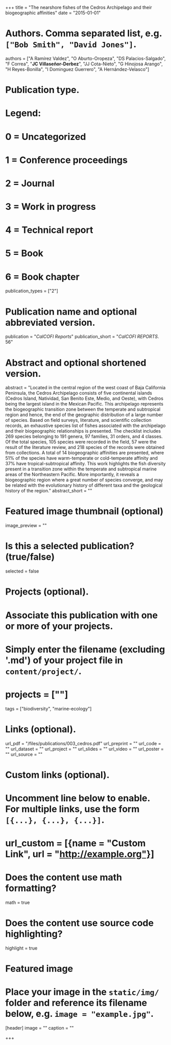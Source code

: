 +++
title = "The nearshore fishes of the Cedros Archipelago and their biogeographic affinities"
date = "2015-01-01"

# Authors. Comma separated list, e.g. `["Bob Smith", "David Jones"]`.
authors = ["A Ramírez Valdez", "O Aburto-Oropeza", "DS Palacios-Salgado", "F Correa", "**JC Villaseñor-Derbez**", "JJ Cota-Nieto", "G Hinojosa Arango", "H Reyes-Bonilla", "I Dominguez Guerrero", "A Hernández-Velasco"]

# Publication type.
# Legend:
# 0 = Uncategorized
# 1 = Conference proceedings
# 2 = Journal
# 3 = Work in progress
# 4 = Technical report
# 5 = Book
# 6 = Book chapter
publication_types = ["2"]

# Publication name and optional abbreviated version.
publication = "*CalCOFI Reports*"
publication_short = "*CalCOFI REPORTS*. 56"

# Abstract and optional shortened version.
abstract = "Located in the central region of the west coast of Baja California Peninsula, the Cedros Archipelago consists of five continental islands (Cedros Island, Natividad, San Benito Este, Medio, and Oeste), with Cedros being the largest island in the Mexican Pacific. This archipelago represents the biogeographic transition zone between the temperate and subtropical region and hence, the end of the geographic distribution of a large number of species. Based on field surveys, literature, and scientific collection records, an exhaustive species list of fishes associated with the archipelago and their biogeographic relationships is presented. The checklist includes 269 species belonging to 191 genera, 97 families, 31 orders, and 4 classes. Of the total species, 105 species were recorded in the field, 57 were the result of the literature review, and 218 species of the records were obtained from collections. A total of 14 biogeographic affinities are presented, where 51% of the species have warm-temperate or cold-temperate affinity and 37% have tropical-subtropical affinity. This work highlights the fish diversity present in a transition zone within the temperate and subtropical marine areas of the Northeastern Pacific. More importantly, it reveals a biogeographic region where a great number of species converge, and may be related with the evolutionary history of different taxa and the geological history of the region."
abstract_short = ""

# Featured image thumbnail (optional)
image_preview = ""

# Is this a selected publication? (true/false)
selected = false

# Projects (optional).
#   Associate this publication with one or more of your projects.
#   Simply enter the filename (excluding '.md') of your project file in `content/project/`.
# projects = [""]

tags = ["biodiversity", "marine-ecology"]


# Links (optional).
url_pdf = "/files/publications/003_cedros.pdf"
url_preprint = ""
url_code = ""
url_dataset = ""
url_project = ""
url_slides = ""
url_video = ""
url_poster = ""
url_source = ""

# Custom links (optional).
#   Uncomment line below to enable. For multiple links, use the form `[{...}, {...}, {...}]`.
# url_custom = [{name = "Custom Link", url = "http://example.org"}]

# Does the content use math formatting?
math = true

# Does the content use source code highlighting?
highlight = true

# Featured image
# Place your image in the `static/img/` folder and reference its filename below, e.g. `image = "example.jpg"`.
[header]
image = ""
caption = ""

+++